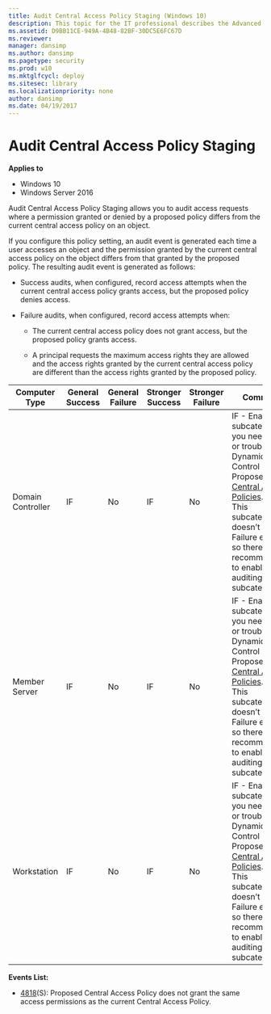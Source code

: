 ```yaml
---
title: Audit Central Access Policy Staging (Windows 10)
description: This topic for the IT professional describes the Advanced Security Audit policy setting, Audit Central Access Policy Staging, which determines permissions on a Central Access Policy.
ms.assetid: D9BB11CE-949A-4B48-82BF-30DC5E6FC67D
ms.reviewer: 
manager: dansimp
ms.author: dansimp
ms.pagetype: security
ms.prod: w10
ms.mktglfcycl: deploy
ms.sitesec: library
ms.localizationpriority: none
author: dansimp
ms.date: 04/19/2017
---
```


# Audit Central Access Policy Staging

**Applies to**
-   Windows 10
-   Windows Server 2016


Audit Central Access Policy Staging allows you to audit access requests where a permission granted or denied by a proposed policy differs from the current central access policy on an object.

If you configure this policy setting, an audit event is generated each time a user accesses an object and the permission granted by the current central access policy on the object differs from that granted by the proposed policy. The resulting audit event is generated as follows:

-   Success audits, when configured, record access attempts when the current central access policy grants access, but the proposed policy denies access.

-   Failure audits, when configured, record access attempts when:

    -   The current central access policy does not grant access, but the proposed policy grants access.

    -   A principal requests the maximum access rights they are allowed and the access rights granted by the current central access policy are different than the access rights granted by the proposed policy.

| Computer Type     | General Success | General Failure | Stronger Success | Stronger Failure | Comments                                                                                                                                                                                                                                                                                                                     |
|-------------------|-----------------|-----------------|------------------|------------------|------------------------------------------------------------------------------------------------------------------------------------------------------------------------------------------------------------------------------------------------------------------------------------------------------------------------------|
| Domain Controller | IF              | No              | IF               | No               | IF - Enable this subcategory if you need to test or troubleshoot Dynamic Access Control Proposed [Central Access Policies](https://technet.microsoft.com/library/hh831425.aspx).<br>This subcategory doesn’t have Failure events, so there is no recommendation to enable Failure auditing for this subcategory. |
| Member Server     | IF              | No              | IF               | No               | IF - Enable this subcategory if you need to test or troubleshoot Dynamic Access Control Proposed [Central Access Policies](https://technet.microsoft.com/library/hh831425.aspx).<br>This subcategory doesn’t have Failure events, so there is no recommendation to enable Failure auditing for this subcategory. |
| Workstation       | IF              | No              | IF               | No               | IF - Enable this subcategory if you need to test or troubleshoot Dynamic Access Control Proposed [Central Access Policies](https://technet.microsoft.com/library/hh831425.aspx).<br>This subcategory doesn’t have Failure events, so there is no recommendation to enable Failure auditing for this subcategory. |

**Events List:**

-   [4818](event-4818.md)(S): Proposed Central Access Policy does not grant the same access permissions as the current Central Access Policy.

